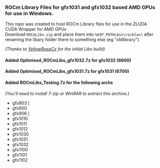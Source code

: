 ### ROCm Library Files for gfx1031 and gfx1032 based AMD GPUs for use in Windows.

This repo was created to host ROCm Library files for use in the ZLUDA CUDA Wrapper for AMD GPUs  
Download `ROCmLibs.zip` and place them into `%HIP_PATH\bin\rocblas\` after renaming the libary folder there to something else (eg "oldlibrary").

_(Thanks to [YellowRoseCx](https://github.com/YellowRoseCx) for the initial Libs build)_

#### Added Optimised_ROCmLibs_gfx1032.7z for gfx1032 (6600)
#### Added Optimised_ROCmLibs_gfx1031.7z for gfx1031 (6700)

#### Added ROCmLibs_Testing.7z for the following archs
_(You'll need to install 7-zip or WinRAR to extract this archive.)_
- gfx803 [!](https://github.com/brknsoul/ROCmLibs/wiki/ROCmLibs_Testing-Notes)
- gfx900 
- gfx906 [!](https://github.com/brknsoul/ROCmLibs/wiki/ROCmLibs_Testing-Notes)
- gfx1010
- gfx1011
- gfx1012
- gfx1030
- gfx1031
- gfx1032
- gfx1100
- gfx1101
- gfx1102
